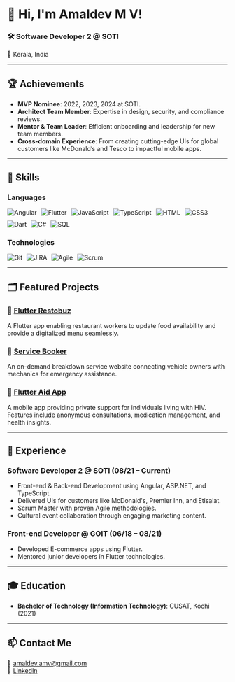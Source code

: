 # 👋 Hi, I'm Amaldev M V!

### 🛠️ Software Developer 2 @ SOTI
📍 Kerala, India


---

## 🏆 **Achievements**
- **MVP Nominee**: 2022, 2023, 2024 at SOTI.
- **Architect Team Member**: Expertise in design, security, and compliance reviews.
- **Mentor & Team Leader**: Efficient onboarding and leadership for new team members.
- **Cross-domain Experience**: From creating cutting-edge UIs for global customers like McDonald’s and Tesco to impactful mobile apps.

---

## 🔧 **Skills**

### **Languages**
<div style="display: flex; flex-wrap: wrap; gap: 10px;">
  <img src="https://img.shields.io/badge/Angular-DD0031?style=for-the-badge&logo=angular&logoColor=white" alt="Angular"/>
  <img src="https://img.shields.io/badge/Flutter-02569B?style=for-the-badge&logo=flutter&logoColor=white" alt="Flutter"/>
  <img src="https://img.shields.io/badge/JavaScript-F7DF1E?style=for-the-badge&logo=javascript&logoColor=black" alt="JavaScript"/>
  <img src="https://img.shields.io/badge/TypeScript-3178C6?style=for-the-badge&logo=typescript&logoColor=white" alt="TypeScript"/>
  <img src="https://img.shields.io/badge/HTML-E34F26?style=for-the-badge&logo=html5&logoColor=white" alt="HTML"/>
  <img src="https://img.shields.io/badge/CSS3-1572B6?style=for-the-badge&logo=css3&logoColor=white" alt="CSS3"/>
  <img src="https://img.shields.io/badge/Dart-0175C2?style=for-the-badge&logo=dart&logoColor=white" alt="Dart"/>
  <img src="https://img.shields.io/badge/C%23-239120?style=for-the-badge&logo=c-sharp&logoColor=white" alt="C#"/>
  <img src="https://img.shields.io/badge/SQL-CC2927?style=for-the-badge&logo=microsoft-sql-server&logoColor=white" alt="SQL"/>
</div>

### **Technologies**
<div style="display: flex; flex-wrap: wrap; gap: 10px;">
  <img src="https://img.shields.io/badge/GIT-F05032?style=for-the-badge&logo=git&logoColor=white" alt="Git"/>
  <img src="https://img.shields.io/badge/JIRA-0052CC?style=for-the-badge&logo=jira&logoColor=white" alt="JIRA"/>
  <img src="https://img.shields.io/badge/Agile-4479A1?style=for-the-badge&logo=agile&logoColor=white" alt="Agile"/>
  <img src="https://img.shields.io/badge/Scrum-6DB33F?style=for-the-badge&logo=scrum&logoColor=white" alt="Scrum"/>
</div>

---

## 🗂️ **Featured Projects**

### 🌟 [Flutter Restobuz](https://github.com/AmaldevAD/Restobuzz_manager.git)
A Flutter app enabling restaurant workers to update food availability and provide a digitalized menu seamlessly.

### 🌟 [Service Booker](https://github.com/AmaldevAD/Service_booker)
An on-demand breakdown service website connecting vehicle owners with mechanics for emergency assistance.

### 🌟 [Flutter Aid App](https://github.com/AmaldevAD/flutter_aid_app.git)
A mobile app providing private support for individuals living with HIV. Features include anonymous consultations, medication management, and health insights.

---

## 💼 **Experience**

### **Software Developer 2 @ SOTI (08/21 – Current)**  
- Front-end & Back-end Development using Angular, ASP.NET, and TypeScript.  
- Delivered UIs for customers like McDonald's, Premier Inn, and Etisalat.  
- Scrum Master with proven Agile methodologies.  
- Cultural event collaboration through engaging marketing content.

### **Front-end Developer @ GOIT (06/18 – 08/21)**  
- Developed E-commerce apps using Flutter.  
- Mentored junior developers in Flutter technologies.

---

## 🎓 **Education**
- **Bachelor of Technology (Information Technology)**: CUSAT, Kochi (2021)

---

## 📫 **Contact Me**
📧 amaldev.amv@gmail.com  
🔗 [LinkedIn](https://www.linkedin.com/in/amaldevad/)  

